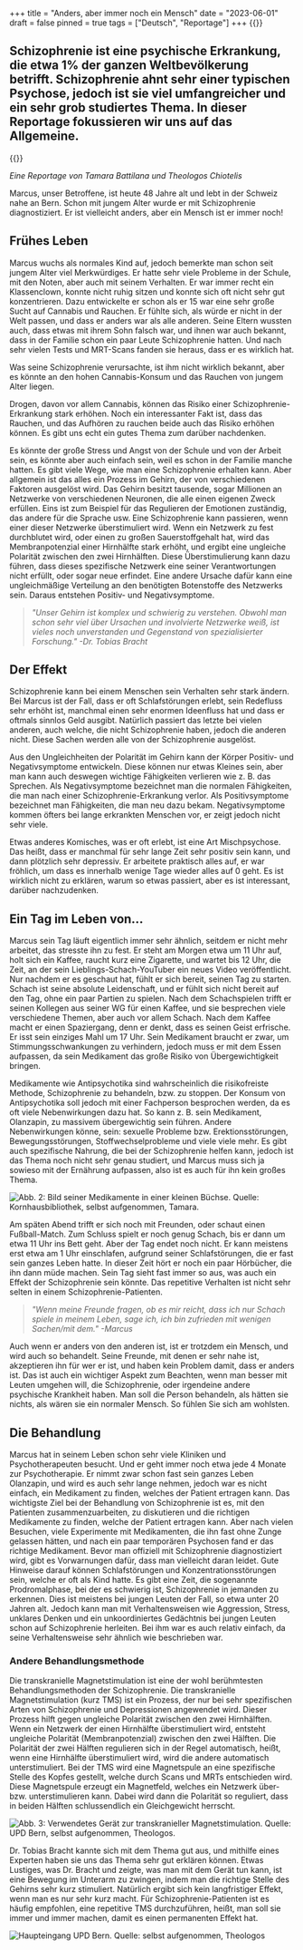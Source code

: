 +++
title = "Anders, aber immer noch ein Mensch"
date = "2023-06-01"
draft = false
pinned = true
tags = ["Deutsch", "Reportage"]
+++
{{<lead>}}

## Schizophrenie ist eine psychische Erkrankung, die etwa 1% der ganzen Weltbevölkerung betrifft. Schizophrenie ahnt sehr einer typischen Psychose, jedoch ist sie viel umfangreicher und ein sehr grob studiertes Thema. In dieser Reportage fokussieren wir uns auf das Allgemeine.

{{</lead>}}

*Eine Reportage von Tamara Battilana und Theologos Chiotelis*

Marcus, unser Betroffene, ist heute 48 Jahre alt und lebt in der Schweiz nahe an Bern. Schon mit jungem Alter wurde er mit Schizophrenie diagnostiziert. Er ist vielleicht anders, aber ein Mensch ist er immer noch!

## Frühes Leben

Marcus wuchs als normales Kind auf, jedoch bemerkte man schon seit jungem Alter viel Merkwürdiges. Er hatte sehr viele Probleme in der Schule, mit den Noten, aber auch mit seinem Verhalten. Er war immer recht ein Klassenclown, konnte nicht ruhig sitzen und konnte sich oft nicht sehr gut konzentrieren. Dazu entwickelte er schon als er 15 war eine sehr große Sucht auf Cannabis und Rauchen. Er fühlte sich, als würde er nicht in der Welt passen, und dass er anders war als alle anderen. Seine Eltern wussten auch, dass etwas mit ihrem Sohn falsch war, und ihnen war auch bekannt, dass in der Familie schon ein paar Leute Schizophrenie hatten. Und nach sehr vielen Tests und MRT-Scans fanden sie heraus, dass er es wirklich hat.

Was seine Schizophrenie verursachte, ist ihm nicht wirklich bekannt, aber es könnte an den hohen Cannabis-Konsum und das Rauchen von jungem Alter liegen.

Drogen, davon vor allem Cannabis, können das Risiko einer Schizophrenie-Erkrankung stark erhöhen. Noch ein interessanter Fakt ist, dass das Rauchen, und das Aufhören zu rauchen beide auch das Risiko erhöhen können. Es gibt uns echt ein gutes Thema zum darüber nachdenken.

Es könnte der große Stress und Angst von der Schule und von der Arbeit sein, es könnte aber auch einfach sein, weil es schon in der Familie manche hatten. Es gibt viele Wege, wie man eine Schizophrenie erhalten kann. Aber allgemein ist das alles ein Prozess im Gehirn, der von verschiedenen Faktoren ausgelöst wird. Das Gehirn besitzt tausende, sogar Millionen an Netzwerke von verschiedenen Neuronen, die alle einen eigenen Zweck erfüllen. Eins ist zum Beispiel für das Regulieren der Emotionen zuständig, das andere für die Sprache usw. Eine Schizophrenie kann passieren, wenn einer dieser Netzwerke überstimuliert wird. Wenn ein Netzwerk zu fest durchblutet wird, oder einen zu großen Sauerstoffgehalt hat, wird das Membranpotenzial einer Hirnhälfte stark erhöht, und ergibt eine ungleiche Polarität zwischen den zwei Hirnhälften. Diese Überstimulierung kann dazu führen, dass dieses spezifische Netzwerk eine seiner Verantwortungen nicht erfüllt, oder sogar neue erfindet. Eine andere Ursache dafür kann eine ungleichmäßige Verteilung an den benötigten Botenstoffe des Netzwerks sein. Daraus entstehen Positiv- und Negativsymptome.

> *"Unser Gehirn ist komplex und schwierig zu verstehen. Obwohl man schon sehr viel über Ursachen und involvierte Netzwerke weiß, ist vieles noch unverstanden und Gegenstand von spezialisierter Forschung." -Dr. Tobias Bracht*

## Der Effekt

Schizophrenie kann bei einem Menschen sein Verhalten sehr stark ändern. Bei Marcus ist der Fall, dass er oft Schlafstörungen erlebt, sein Redefluss sehr erhöht ist, manchmal einen sehr enormen Ideenfluss hat und dass er oftmals sinnlos Geld ausgibt. Natürlich passiert das letzte bei vielen anderen, auch welche, die nicht Schizophrenie haben, jedoch die anderen nicht. Diese Sachen werden alle von der Schizophrenie ausgelöst.

Aus den Ungleichheiten der Polarität im Gehirn kann der Körper Positiv- und Negativsymptome entwickeln. Diese können nur etwas Kleines sein, aber man kann auch deswegen wichtige Fähigkeiten verlieren wie z. B. das Sprechen. Als Negativsymptome bezeichnet man die normalen Fähigkeiten, die man nach einer Schizophrenie-Erkrankung verlor. Als Positivsymptome bezeichnet man Fähigkeiten, die man neu dazu bekam. Negativsymptome kommen öfters bei lange erkrankten Menschen vor, er zeigt jedoch nicht sehr viele.

Etwas anderes Komisches, was er oft erlebt, ist eine Art Mischpsychose. Das heißt, dass er manchmal für sehr lange Zeit sehr positiv sein kann, und dann plötzlich sehr depressiv. Er arbeitete praktisch alles auf, er war fröhlich, um dass es innerhalb wenige Tage wieder alles auf 0 geht. Es ist wirklich nicht zu erklären, warum so etwas passiert, aber es ist interessant, darüber nachzudenken.

## Ein Tag im Leben von…

Marcus sein Tag läuft eigentlich immer sehr ähnlich, seitdem er nicht mehr arbeitet, das stresste ihn zu fest. Er steht am Morgen etwa um 11 Uhr auf, holt sich ein Kaffee, raucht kurz eine Zigarette, und wartet bis 12 Uhr, die Zeit, an der sein Lieblings-Schach-YouTuber ein neues Video veröffentlicht. Nur nachdem er es geschaut hat, fühlt er sich bereit, seinen Tag zu starten. Schach ist seine absolute Leidenschaft, und er fühlt sich nicht bereit auf den Tag, ohne ein paar Partien zu spielen. Nach dem Schachspielen trifft er seinen Kollegen aus seiner WG für einen Kaffee, und sie besprechen viele verschiedene Themen, aber auch vor allem Schach. Nach dem Kaffee macht er einen Spaziergang, denn er denkt, dass es seinen Geist erfrische. Er isst sein einziges Mahl um 17 Uhr. Sein Medikament braucht er zwar, um Stimmungsschwankungen zu verhindern, jedoch muss er mit dem Essen aufpassen, da sein Medikament das große Risiko von Übergewichtigkeit bringen.

Medikamente wie Antipsychotika sind wahrscheinlich die risikofreiste Methode, Schizophrenie zu behandeln, bzw. zu stoppen. Der Konsum von Antipsychotika soll jedoch mit einer Fachperson besprochen werden, da es oft viele Nebenwirkungen dazu hat. So kann z. B. sein Medikament, Olanzapin, zu massivem übergewichtig sein führen. Andere Nebenwirkungen könne, sein: sexuelle Probleme bzw. Erektionsstörungen, Bewegungsstörungen, Stoffwechselprobleme und viele viele mehr. Es gibt auch spezifische Nahrung, die bei der Schizophrenie helfen kann, jedoch ist das Thema noch nicht sehr genau studiert, und Marcus muss sich ja sowieso mit der Ernährung aufpassen, also ist es auch für ihn kein großes Thema.

![Abb. 2: Bild seiner Medikamente in einer kleinen Büchse. Quelle: Kornhausbibliothek, selbst aufgenommen, Tamara.](image-1-min.png)

Am späten Abend trifft er sich noch mit Freunden, oder schaut einen Fußball-Match. Zum Schluss spielt er noch genug Schach, bis er dann um etwa 11 Uhr ins Bett geht. Aber der Tag endet noch nicht. Er kann meistens erst etwa am 1 Uhr einschlafen, aufgrund seiner Schlafstörungen, die er fast sein ganzes Leben hatte. In dieser Zeit hört er noch ein paar Hörbücher, die ihn dann müde machen. Sein Tag sieht fast immer so aus, was auch ein Effekt der Schizophrenie sein könnte. Das repetitive Verhalten ist nicht sehr selten in einem Schizophrenie-Patienten.

> *"Wenn meine Freunde fragen, ob es mir reicht, dass ich nur Schach spiele in meinem Leben, sage ich, ich bin zufrieden mit wenigen Sachen/mit dem." -Marcus*

Auch wenn er anders von den anderen ist, ist er trotzdem ein Mensch, und wird auch so behandelt. Seine Freunde, mit denen er sehr nahe ist, akzeptieren ihn für wer er ist, und haben kein Problem damit, dass er anders ist. Das ist auch ein wichtiger Aspekt zum Beachten, wenn man besser mit Leuten umgehen will, die Schizophrenie, oder irgendeine andere psychische Krankheit haben. Man soll die Person behandeln, als hätten sie nichts, als wären sie ein normaler Mensch. So fühlen Sie sich am wohlsten.

## Die Behandlung

Marcus hat in seinem Leben schon sehr viele Kliniken und Psychotherapeuten besucht. Und er geht immer noch etwa jede 4 Monate zur Psychotherapie. Er nimmt zwar schon fast sein ganzes Leben Olanzapin, und wird es auch sehr lange nehmen, jedoch war es nicht einfach, ein Medikament zu finden, welches der Patient ertragen kann. Das wichtigste Ziel bei der Behandlung von Schizophrenie ist es, mit den Patienten zusammenzuarbeiten, zu diskutieren und die richtigen Medikamente zu finden, welche der Patient ertragen kann. Aber nach vielen Besuchen, viele Experimente mit Medikamenten, die ihn fast ohne Zunge gelassen hätten, und nach ein paar temporären Psychosen fand er das richtige Medikament. Bevor man offiziell mit Schizophrenie diagnostiziert wird, gibt es Vorwarnungen dafür, dass man vielleicht daran leidet. Gute Hinweise darauf können Schlafstörungen und Konzentrationsstörungen sein, welche er oft als Kind hatte. Es gibt eine Zeit, die sogenannte Prodromalphase, bei der es schwierig ist, Schizophrenie in jemanden zu erkennen. Dies ist meistens bei jungen Leuten der Fall, so etwa unter 20 Jahren alt. Jedoch kann man mit Verhaltensweisen wie Aggression, Stress, unklares Denken und ein unkoordiniertes Gedächtnis bei jungen Leuten schon auf Schizophrenie herleiten. Bei ihm war es auch relativ einfach, da seine Verhaltensweise sehr ähnlich wie beschrieben war.

### Andere Behandlungsmethode

Die transkranielle Magnetstimulation ist eine der wohl berühmtesten Behandlungsmethoden der Schizophrenie. Die transkranielle Magnetstimulation (kurz TMS) ist ein Prozess, der nur bei sehr spezifischen Arten von Schizophrenie und Depressionen angewendet wird. Dieser Prozess hilft gegen ungleiche Polarität zwischen den zwei Hirnhälften. Wenn ein Netzwerk der einen Hirnhälfte überstimuliert wird, entsteht ungleiche Polarität (Membranpotenzial) zwischen den zwei Hälften. Die Polarität der zwei Hälften regulieren sich in der Regel automatisch, heißt, wenn eine Hirnhälfte überstimuliert wird, wird die andere automatisch unterstimuliert. Bei der TMS wird eine Magnetspule an eine spezifische Stelle des Kopfes gestellt, welche durch Scans und MRTs entschieden wird. Diese Magnetspule erzeugt ein Magnetfeld, welches ein Netzwerk über- bzw. unterstimulieren kann. Dabei wird dann die Polarität so reguliert, dass in beiden Hälften schlussendlich ein Gleichgewicht herrscht.

![Abb. 3: Verwendetes Gerät zur transkranieller Magnetstimulation. Quelle: UPD Bern, selbst aufgenommen, Theologos.](image-2-min.png)

Dr. Tobias Bracht kannte sich mit dem Thema gut aus, und mithilfe eines Experten haben sie uns das Thema sehr gut erklären können. Etwas Lustiges, was Dr. Bracht und zeigte, was man mit dem Gerät tun kann, ist eine Bewegung im Unterarm zu zwingen, indem man die richtige Stelle des Gehirns sehr kurz stimuliert. Natürlich ergibt sich kein langfristiger Effekt, wenn man es nur sehr kurz macht. Für Schizophrenie-Patienten ist es häufig empfohlen, eine repetitive TMS durchzuführen, heißt, man soll sie immer und immer machen, damit es einen permanenten Effekt hat.

![Haupteingang UPD Bern. Quelle: selbst aufgenommen, Theologos](image-3-min.png)